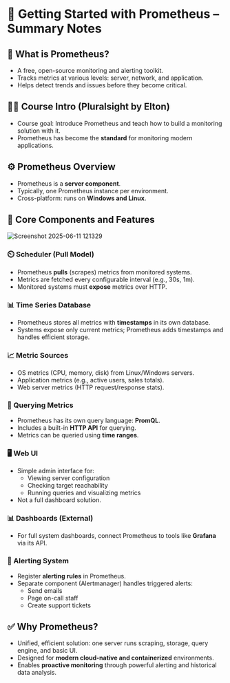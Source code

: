 
# 📘 Getting Started with Prometheus – Summary Notes

## 🎯 What is Prometheus?
- A free, open-source monitoring and alerting toolkit.
- Tracks metrics at various levels: server, network, and application.
- Helps detect trends and issues before they become critical.

## 👨‍🏫 Course Intro (Pluralsight by Elton)
- Course goal: Introduce Prometheus and teach how to build a monitoring solution with it.
- Prometheus has become the **standard** for monitoring modern applications.

## ⚙️ Prometheus Overview
- Prometheus is a **server component**.
- Typically, one Prometheus instance per environment.
- Cross-platform: runs on **Windows and Linux**.

## 🧠 Core Components and Features

![Screenshot 2025-06-11 121329](https://github.com/user-attachments/assets/179ded39-03b9-461d-9cb7-f5c3070c7c5d)


### ⏲️ Scheduler (Pull Model)
- Prometheus **pulls** (scrapes) metrics from monitored systems.
- Metrics are fetched every configurable interval (e.g., 30s, 1m).
- Monitored systems must **expose** metrics over HTTP.

### 📊 Time Series Database
- Prometheus stores all metrics with **timestamps** in its own database.
- Systems expose only current metrics; Prometheus adds timestamps and handles efficient storage.

### 📈 Metric Sources
- OS metrics (CPU, memory, disk) from Linux/Windows servers.
- Application metrics (e.g., active users, sales totals).
- Web server metrics (HTTP request/response stats).

### 🧪 Querying Metrics
- Prometheus has its own query language: **PromQL**.
- Includes a built-in **HTTP API** for querying.
- Metrics can be queried using **time ranges**.

### 🖥️ Web UI
- Simple admin interface for:
  - Viewing server configuration
  - Checking target reachability
  - Running queries and visualizing metrics
- Not a full dashboard solution.

### 📊 Dashboards (External)
- For full system dashboards, connect Prometheus to tools like **Grafana** via its API.

### 🚨 Alerting System
- Register **alerting rules** in Prometheus.
- Separate component (Alertmanager) handles triggered alerts:
  - Send emails
  - Page on-call staff
  - Create support tickets

## ✅ Why Prometheus?
- Unified, efficient solution: one server runs scraping, storage, query engine, and basic UI.
- Designed for **modern cloud-native and containerized** environments.
- Enables **proactive monitoring** through powerful alerting and historical data analysis.
